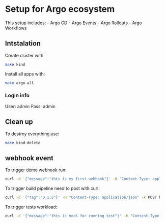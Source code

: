 # Setup for Argo ecosystem

This setup includes:
    - Argo CD
    - Argo Events
    - Argo Rollouts
    - Argo Workflows

## Intstalation

Create cluster with:

```zsh
make kind
```

Install all apps with:

```zsh
make argo-all
```

### Login info

User: admin
Pass: admin

## Clean up

To destroy everything use:

```zsh
make kind-delete
```

## webhook event

To trigger demo webhook run:

```zsh
curl -d '{"message":"this is my first webhook"}' -H "Content-Type: application/json" -X POST http://localhost:8445/example
```

To trigger build pipeline need to post with curl:

```zsh
curl -d '{"tag":"0.1.5"}' -H "Content-Type: application/json" -X POST http://localhost:8445/commit
```

To trigger tests workload:

```zsh
curl -d '{"message":"this is mock for running test"}' -H "Content-Type: application/json" -X POST http://localhost:8445/tests
```
